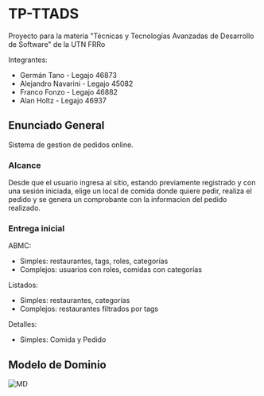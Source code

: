 # **TP-TTADS**
Proyecto para la materia "Técnicas y Tecnologías Avanzadas de Desarrollo de Software" de la UTN FRRo

Integrantes:
- Germán Tano - Legajo 46873
- Alejandro Navarini - Legajo 45082
- Franco Fonzo - Legajo 46882
- Alan Holtz - Legajo 46937

## **Enunciado General**

Sistema de gestion de pedidos online. 

### **Alcance**

Desde que el usuario ingresa al sitio, estando previamente registrado y con una sesión iniciada, elige un local de comida donde quiere pedir, realiza el pedido y se genera un comprobante con la informacion del pedido realizado.

### **Entrega inicial**

ABMC:
  - Simples: restaurantes, tags, roles, categorías
  - Complejos: usuarios con roles, comidas con categorías

Listados:
  - Simples: restaurantes, categorías
  - Complejos: restaurantes filtrados por tags

Detalles:
  - Simples: Comida y Pedido

## **Modelo de Dominio**

![MD](https://user-images.githubusercontent.com/81445495/162057610-8e448e29-8b48-4009-9334-0e4688c14e98.png)
